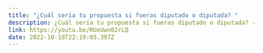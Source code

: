 ```yaml
---
title: "¿Cuál sería tu propuesta si fueras diputado o diputada? "
description: ¿Cuál sería tu propuesta si fueras diputado o diputada? - Nuestra Elección
link: https://youtu.be/RUeUwn02rLQ
date: 2022-10-18T22:19:03.397Z
---
```

